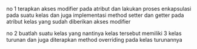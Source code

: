 no 1 
terapkan akses modifier pada atribut dan lakukan proses enkapsulasi pada suatu kelas dan juga implementasi method setter dan getter pada atribut kelas yang sudah diberikan akses modifier




no 2
buatlah suatu kelas yang nantinya kelas tersebut memiliki 3 kelas turunan dan juga diterapkan method overriding pada kelas turunannya
